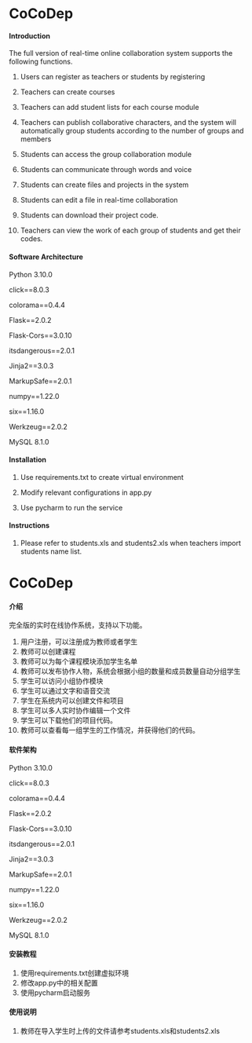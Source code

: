# CoCoDep

#### Introduction
The full version of real-time online collaboration system supports the following functions.

1. Users can register as teachers or students by registering

2. Teachers can create courses

3. Teachers can add student lists for each course module

4. Teachers can publish collaborative characters, and the system will automatically group students according to the number of groups and members

5. Students can access the group collaboration module

6. Students can communicate through words and voice

7. Students can create files and projects in the system

8. Students can edit a file in real-time collaboration

9. Students can download their project code.

10. Teachers can view the work of each group of students and get their codes.

#### Software Architecture
Python 3.10.0

click==8.0.3

colorama==0.4.4

Flask==2.0.2

Flask-Cors==3.0.10

itsdangerous==2.0.1

Jinja2==3.0.3

MarkupSafe==2.0.1

numpy==1.22.0

six==1.16.0

Werkzeug==2.0.2

MySQL 8.1.0

#### Installation

1. Use requirements.txt to create virtual environment

2. Modify relevant configurations in app.py

3. Use pycharm to run the service

#### Instructions

1. Please refer to students.xls and students2.xls when teachers import students name list. 

# CoCoDep

#### 介绍
完全版的实时在线协作系统，支持以下功能。
1. 用户注册，可以注册成为教师或者学生
2. 教师可以创建课程
3. 教师可以为每个课程模块添加学生名单
4. 教师可以发布协作人物，系统会根据小组的数量和成员数量自动分组学生
5. 学生可以访问小组协作模块
6. 学生可以通过文字和语音交流
7. 学生在系统内可以创建文件和项目
8. 学生可以多人实时协作编辑一个文件
9. 学生可以下载他们的项目代码。
10. 教师可以查看每一组学生的工作情况，并获得他们的代码。

#### 软件架构
Python 3.10.0

click==8.0.3

colorama==0.4.4

Flask==2.0.2

Flask-Cors==3.0.10

itsdangerous==2.0.1

Jinja2==3.0.3

MarkupSafe==2.0.1

numpy==1.22.0

six==1.16.0

Werkzeug==2.0.2

MySQL 8.1.0


#### 安装教程

1.  使用requirements.txt创建虚拟环境
2.  修改app.py中的相关配置
3.  使用pycharm启动服务

#### 使用说明

1. 教师在导入学生时上传的文件请参考students.xls和students2.xls